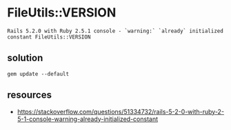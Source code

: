 # FileUtils::VERSION

~~~
Rails 5.2.0 with Ruby 2.5.1 console - `warning:` `already` initialized constant FileUtils::VERSION
~~~

## solution
```shell
gem update --default
```

## resources
- https://stackoverflow.com/questions/51334732/rails-5-2-0-with-ruby-2-5-1-console-warning-already-initialized-constant
